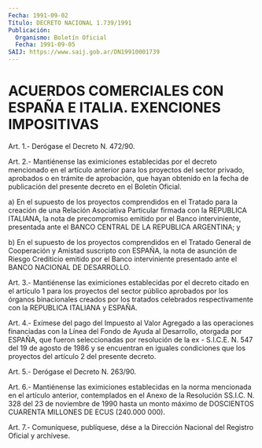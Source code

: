 ```yaml
---
Fecha: 1991-09-02
Título: DECRETO NACIONAL 1.739/1991
Publicación:
  Organismo: Boletín Oficial
  Fecha: 1991-09-05
SAIJ: https://www.saij.gob.ar/DN19910001739
---
```

# ACUERDOS COMERCIALES CON ESPAÑA E ITALIA. EXENCIONES IMPOSITIVAS

<a id="1"></a>
Art. 1.- Derógase el Decreto N. 472/90.

<a id="2"></a>
Art.  2.-  Mantiénense  las  eximiciones  establecidas  por el decreto  mencionado en el artículo anterior para los proyectos  del sector privado,  aprobados  o  en  trámite de aprobación, que hayan obtenido en la fecha de publicación  del  presente  decreto  en  el Boletín Oficial.

a)  En el supuesto de los proyectos comprendidos en el Tratado para la creación  de  una  Relación Asociativa Particular firmada con la REPUBLICA ITALIANA, la  nota  de precompromiso emitido por el Banco interviniente, presentada ante  el  BANCO  CENTRAL  DE LA REPUBLICA ARGENTINA; y

b)  En  el  supuesto  de  los proyectos comprendidos en el  Tratado General de Cooperación y Amistad  suscripto  con ESPAÑA, la nota de asunción  de  Riesgo Crediticio emitido por el Banco  interviniente presentado ante el BANCO NACIONAL DE DESARROLLO.

<a id="3"></a>
Art.  3.-  Mantiénense  las  eximiciones  establecidas  por el decreto  citado  en  el  artículo  1  para los proyectos del sector público  aprobados  por los órganos binacionales  creados  por  los tratados celebrados respectivamente  con  la  REPUBLICA  ITALIANA y ESPAÑA.

<a id="4"></a>
Art. 4.- Exímese del pago del Impuesto al Valor Agregado a las operaciones  financiadas  con  la  Línea  del  Fondo  de  Ayuda  al Desarrollo,  otorgada  por  ESPAÑA,  que  fueron  seleccionadas por resolución de la ex - S.I.C.E. N. 547 del 19 de agosto  de  1986  y se   encuentran  en  iguales  condiciones  que  los  proyectos  del artículo 2 del presente decreto.

<a id="5"></a>
Art. 5.- Derógase el Decreto N. 263/90.

<a id="6"></a>
Art.  6.- Mantiénense las eximiciones establecidas en la norma mencionada en  el artículo anterior, contemplados en el Anexo de la Resolución SS.I.C.  N.  328  del  23  de noviembre de 1990 hasta un monto  máximo  de  DOSCIENTOS CUARENTA MILLONES  DE  ECUS  (240.000 000).

<a id="7"></a>
Art. 7.- Comuníquese, publíquese, dése a la Dirección Nacional del Registro Oficial y archívese.